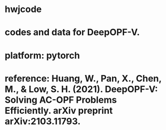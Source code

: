# hwjcode
# codes and data for DeepOPF-V.
# platform: pytorch
# reference: Huang, W., Pan, X., Chen, M., & Low, S. H. (2021). DeepOPF-V: Solving AC-OPF Problems Efficiently. arXiv preprint arXiv:2103.11793.
